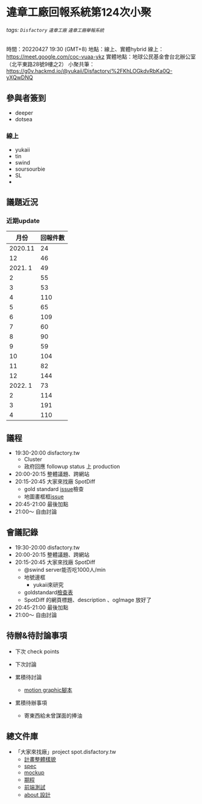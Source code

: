 # 違章工廠回報系統第124次小聚

###### tags: `Disfactory` `違章工廠` `違章工廠舉報系統`

時間：20220427 19:30 (GMT+8)
地點：線上、實體hybrid
線上：https://meet.google.com/coc-vuaa-ykz
實體地點：地球公民基金會台北辦公室（北平東路28號9樓之2）
小聚共筆：https://g0v.hackmd.io/@yukaii/Disfactory/%2FKhLOGkdvRbKa0Q-yXQwDNQ

## 參與者簽到
- deeper
- dotsea

### 線上
- yukaii
- tin
- swind
- soursourbie
- SL
- 

## 議題近況
### 近期update
| 月份 | 回報件數 |
| ---- | ---- |
|2020.11| 24|
|     12| 46|
|2021. 1| 49|
|      2| 55|
|      3| 53|
|      4|110|
|      5| 65|
|      6|109|
|      7| 60|
|      8| 90|
|      9| 59|
|     10|104|
|     11| 82|
|     12|144|
|2022. 1| 73|
|      2|114|
|      3|191|
|      4|110|

## 議程
- 19:30-20:00 disfactory.tw
    - Cluster
    - 政府回應 followup status 上 production
- 20:00-20:15 整體議題、跨網站
- 20:15-20:45 大家來找廠 SpotDiff
    - gold standard [issue](https://github.com/Disfactory/SpotDiff/issues/30)檢查
    - 地圖畫框框[issue](https://github.com/Disfactory/SpotDiffFrontend/issues/67)
- 20:45-21:00 最後加點
- 21:00～ 自由討論

## 會議記錄

- 19:30-20:00 disfactory.tw
- 20:00-20:15 整體議題、跨網站
- 20:15-20:45 大家來找廠 SpotDiff
    - @swind server能否吃1000人/min
    - 地號邊框
        - yukaii來研究
    - goldstandard[檢查表](https://docs.google.com/spreadsheets/d/1g5EuMaQixPM1wptquqk7PE0XUt9AGemri0wPMtIpK0k/edit?usp=sharing)
    - SpotDiff 的網頁標題、description 、ogImage 放好了
- 20:45-21:00 最後加點
- 21:00～ 自由討論

## 待辦&待討論事項

- 下次 check points

- 下次討論

- 累積待討論
    - [motion graphic腳本](/MmcrFV3AS4qnYESGCEvBug)
- 累積待辦事項
    - 寄東西給未曾謀面的捧油



## 總文件庫
- 「大家來找廠」project spot.disfactory.tw
    - [計畫整體樣貌](https://g0v.hackmd.io/@yukaii/Disfactory/%2F5QH2TlaXQR21wMo3UIKZug) 
    - [spec](https://github.com/Disfactory/satellite/issues/2#issuecomment-866704442)
    - [mockup](https://www.figma.com/proto/TVAEC28E3ojabGHc8BawbI/%E8%A1%9B%E6%98%9F%E7%A9%BA%E7%85%A7%E5%9C%96?node-id=776%3A140800&scaling=min-zoom&page-id=599%3A433&starting-point-node-id=635%3A885)
    - [期程](https://www.notion.so/agrifactory/cf057f3b46fe4a738523b500c967ef5d?v=987e3e087e114c679142dab0c36af702)
    - [前端測試](https://disfactory-spotdiff.netlify.app/)
    - [about 設計](https://www.figma.com/file/vnvt7JjXrRcXZlqLoW2vCZ/About.Disfactory?node-id=575%3A3533)
